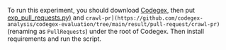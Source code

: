 To run this experiment, you should download [Codegex](https://github.com/codegex-analysis/Codegex), then put [exp_pull_requests.py)](https://github.com/codegex-analysis/codegex-evaluation/tree/main/result/pull-request/scripts/run_codegex/exp_pull_requests.py) and `crawl-pr](https://github.com/codegex-analysis/codegex-evaluation/tree/main/result/pull-request/crawl-pr)` (renaming as `PullRequests`) under the root of Codegex. Then install requirements and run the script.

